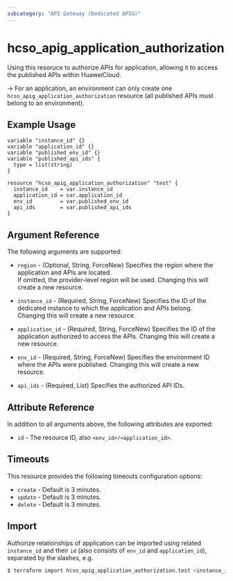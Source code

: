 ```yaml
---
subcategory: "API Gateway (Dedicated APIG)"
---
```


# hcso_apig_application_authorization

Using this resoruce to authorize APIs for application, allowing it to access the published APIs within HuaweiCloud.

-> For an application, an environment can only create one `hcso_apig_application_authorization` resource (all
   published APIs must belong to an environment).

## Example Usage

```hcl
variable "instance_id" {}
variable "application_id" {}
variable "published_env_id" {}
variable "published_api_ids" {
  type = list(string)
}

resource "hcso_apig_application_authorization" "test" {
  instance_id    = var.instance_id
  application_id = var.application_id
  env_id         = var.published_env_id
  api_ids        = var.published_api_ids
}
```

## Argument Reference

The following arguments are supported:

* `region` - (Optional, String, ForceNew) Specifies the region where the application and APIs are located.  
  If omitted, the provider-level region will be used. Changing this will create a new resource.

* `instance_id` - (Required, String, ForceNew) Specifies the ID of the dedicated instance to which the application
  and APIs belong.  
  Changing this will create a new resource.

* `application_id` - (Required, String, ForceNew) Specifies the ID of the application authorized to access the APIs.
  Changing this will create a new resource.

* `env_id` - (Required, String, ForceNew) Specifies the environment ID where the APIs were published.
  Changing this will create a new resource.

* `api_ids` - (Required, List) Specifies the authorized API IDs.

## Attribute Reference

In addition to all arguments above, the following attributes are exported:

* `id` - The resource ID, also `<env_id>/<application_id>`.

## Timeouts

This resource provides the following timeouts configuration options:

* `create` - Default is 3 minutes.
* `update` - Default is 3 minutes.
* `delete` - Default is 3 minutes.

## Import

Authorize relationships of application can be imported using related `instance_id` and their `id` (also consists of
`env_id` and `application_id`), separated by the slashes, e.g.

```bash
$ terraform import hcso_apig_application_authorization.test <instance_id>/<env_id>/<application_id>
```
